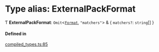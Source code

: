 # Type alias: ExternalPackFormat

Ƭ **ExternalPackFormat**: `Omit`<[`Format`](../interfaces/Format.md), ``"matchers"``\> & { `matchers?`: `string`[]  }

#### Defined in

[compiled_types.ts:85](https://github.com/coda/packs-sdk/blob/main/compiled_types.ts#L85)
